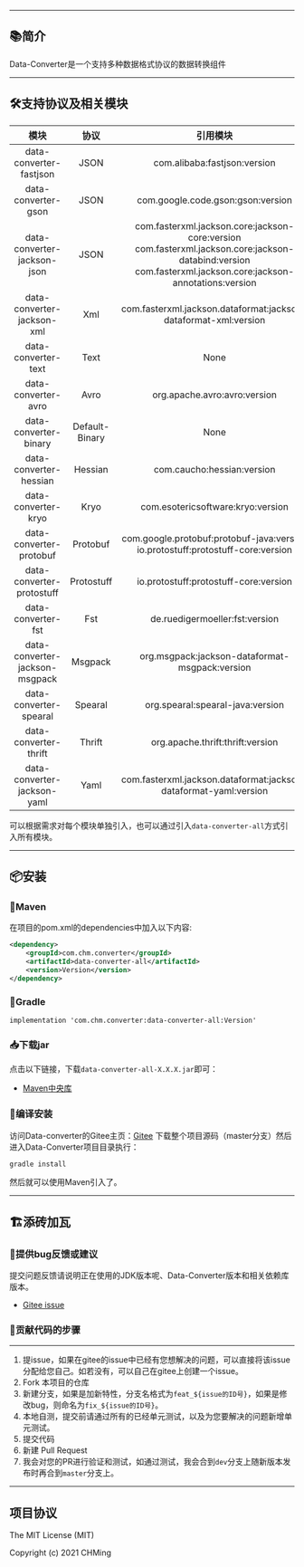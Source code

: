 <!--[**🌎English Documentation**](README-EN.md)-->

-------------------------------------------------------------------------------

## 📚简介
Data-Converter是一个支持多种数据格式协议的数据转换组件

-------------------------------------------------------------------------------

## 🛠️支持协议及相关模块


|              模块              |      协议      |                                                                             引用模块                                                                             |
| :----------------------------: | :------------: | :--------------------------------------------------------------------------------------------------------------------------------------------------------------: |
|    data-converter-fastjson     |      JSON      |                                                                   com.alibaba:fastjson:version                                                                   |
|      data-converter-gson       |      JSON      |                                                                com.google.code.gson:gson:version                                                                 |
|  data-converter-jackson-json   |      JSON      | com.fasterxml.jackson.core:jackson-core:version<br>com.fasterxml.jackson.core:jackson-databind:version<br>com.fasterxml.jackson.core:jackson-annotations:version |
|   data-converter-jackson-xml   |      Xml       |                                                 com.fasterxml.jackson.dataformat:jackson-dataformat-xml:version                                                  |
|      data-converter-text       |      Text      |                                                                               None                                                                               |
|      data-converter-avro       |      Avro      |                                                                   org.apache.avro:avro:version                                                                   |
|     data-converter-binary      | Default-Binary |                                                                               None                                                                               |
|     data-converter-hessian     |    Hessian     |                                                                    com.caucho:hessian:version                                                                    |
|      data-converter-kryo       |      Kryo      |                                                                com.esotericsoftware:kryo:version                                                                 |
|    data-converter-protobuf     |    Protobuf    |                                        com.google.protobuf:protobuf-java:version<br>io.protostuff:protostuff-core:version                                        |
|   data-converter-protostuff    |   Protostuff   |                                                              io.protostuff:protostuff-core:version                                                               |
|       data-converter-fst       |      Fst       |                                                                  de.ruedigermoeller:fst:version                                                                  |
| data-converter-jackson-msgpack |    Msgpack     |                                                          org.msgpack:jackson-dataformat-msgpack:version                                                          |
|     data-converter-spearal     |    Spearal     |                                                                 org.spearal:spearal-java:version                                                                 |
|     data-converter-thrift      |     Thrift     |                                                                 org.apache.thrift:thrift:version                                                                 |
|  data-converter-jackson-yaml   |      Yaml      |                                                 com.fasterxml.jackson.dataformat:jackson-dataformat-yaml:version                                                 |


可以根据需求对每个模块单独引入，也可以通过引入`data-converter-all`方式引入所有模块。

-------------------------------------------------------------------------------

## 📦安装

### 🍊Maven
在项目的pom.xml的dependencies中加入以下内容:

```xml
<dependency>
    <groupId>com.chm.converter</groupId>
    <artifactId>data-converter-all</artifactId>
    <version>Version</version>
</dependency>
```

### 🍐Gradle
```
implementation 'com.chm.converter:data-converter-all:Version'
```

### 📥下载jar

点击以下链接，下载`data-converter-all-X.X.X.jar`即可：

- [Maven中央库]()


### 🚽编译安装

访问Data-converter的Gitee主页：[Gitee](https://gitee.com/CHMing7/data-converter) 下载整个项目源码（master分支）然后进入Data-Converter项目目录执行：

```sh
gradle install
```

然后就可以使用Maven引入了。

-------------------------------------------------------------------------------

## 🏗️添砖加瓦

### 🐞提供bug反馈或建议

提交问题反馈请说明正在使用的JDK版本呢、Data-Converter版本和相关依赖库版本。

- [Gitee issue](https://gitee.com/CHMing7/data-converter/issues)


### 🧬贡献代码的步骤
-----------------------------------

1. 提issue，如果在gitee的issue中已经有您想解决的问题，可以直接将该issue分配给您自己。如若没有，可以自己在gitee上创建一个issue。
2. Fork 本项目的仓库
3. 新建分支，如果是加新特性，分支名格式为`feat_${issue的ID号}`，如果是修改bug，则命名为`fix_${issue的ID号}`。
4. 本地自测，提交前请通过所有的已经单元测试，以及为您要解决的问题新增单元测试。
5. 提交代码
6. 新建 Pull Request
7. 我会对您的PR进行验证和测试，如通过测试，我会合到`dev`分支上随新版本发布时再合到`master`分支上。

-------------------------------------------------------------------------------

项目协议
--------------------------
The MIT License (MIT)

Copyright (c) 2021 CHMing